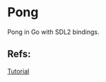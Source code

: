 # Pong 

Pong in Go with SDL2 bindings.

## Refs:
[Tutorial](https://www.youtube.com/watch?v=4RAwgmLjdCs)